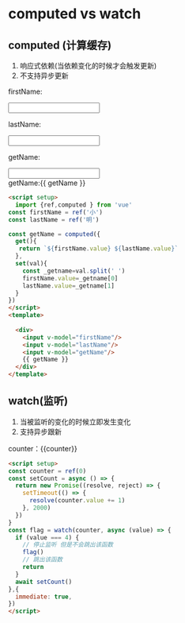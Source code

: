 <script setup>
  import {ref,computed,watch } from 'vue'
const firstName = ref('小')
const lastName = ref('明')

const getName = computed({
  get(){
   return `${firstName.value} ${lastName.value}`
  },
  set(val){
    const _getname=val.split(' ')
    firstName.value=_getname[0]
    lastName.value=_getname[1]
  }
})

const counter = ref(0)

const handle=()=>{
  counter.value+=1
}

const setCount = async () => {
  return new Promise((resolve, reject) => {
    setTimeout(() => {
      resolve(counter.value += 1)
    }, 2000)
  })
}

const flag = watch(counter, async (value) => {
  if (value === 4) {
    // 停止监听 但是不会跳出该函数
    flag()
    // 跳出该函数
    return
  }
  await setCount()
},{
  immediate: true,
})
</script>

# computed vs watch

## computed (计算缓存)
1. 响应式依赖(当依赖变化的时候才会触发更新)
2. 不支持异步更新


 
  <div>
    <div mb3 flex items-center>
      <p>firstName:</p>
      <input v-model="firstName" border="~ gray">
    </div>
    <div flex items-center>
      <p>lastName:</p>
      <input v-model="lastName" border="~ gray">
    </div>
     <div flex items-center>
      <p>getName:</p>
      <input v-model="getName" border="~ gray">
    </div>
    getName:{{ getName }}
  </div>

```html
<script setup>
  import {ref,computed } from 'vue'
const firstName = ref('小')
const lastName = ref('明')

const getName = computed({
  get(){
   return `${firstName.value} ${lastName.value}`
  },
  set(val){
    const _getname=val.split(' ')
    firstName.value=_getname[0]
    lastName.value=_getname[1]
  }
})
</script>
<template>
 
  <div>
    <input v-model="firstName"/>
    <input v-model="lastName"/>
    <input v-model="getName"/>
    {{ getName }}
  </div>
</template>
```




## watch(监听)
1. 当被监听的变化的时候立即发生变化
2. 支持异步跟新


<div>
counter：{{counter}} 
</div>

```html
<script setup>
const counter = ref(0)
const setCount = async () => {
  return new Promise((resolve, reject) => {
    setTimeout(() => {
      resolve(counter.value += 1)
    }, 2000)
  })
}
const flag = watch(counter, async (value) => {
  if (value === 4) {
    // 停止监听 但是不会跳出该函数
    flag()
    // 跳出该函数
    return
  }
  await setCount()
},{
  immediate: true,
})
</script>
```
